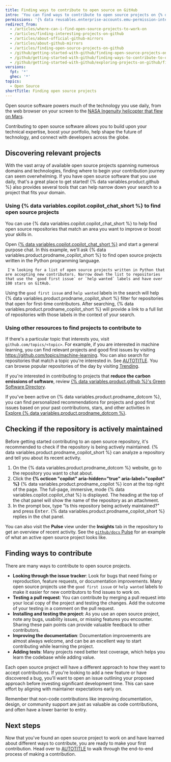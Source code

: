 ```yaml
---
title: Finding ways to contribute to open source on GitHub
intro: 'You can find ways to contribute to open source projects on {% data variables.product.prodname_dotcom %} that are relevant to you.'
permissions: '{% data reusables.enterprise-accounts.emu-permission-interact %}'
redirect_from:
  - /articles/where-can-i-find-open-source-projects-to-work-on
  - /articles/finding-interesting-projects-on-github
  - /articles/about-official-github-mirrors
  - /articles/about-github-mirrors
  - /articles/finding-open-source-projects-on-github
  - /github/getting-started-with-github/finding-open-source-projects-on-github
  - /github/getting-started-with-github/finding-ways-to-contribute-to-open-source-on-github
  - /github/getting-started-with-github/exploring-projects-on-github/finding-ways-to-contribute-to-open-source-on-github
versions:
  fpt: '*'
  ghec: '*'
topics:
  - Open Source
shortTitle: Finding open source projects
---
```


Open source software powers much of the technology you use daily, from the web browser on your screen to the [NASA Ingenuity helicopter that flew on Mars](https://github.com/readme/featured/nasa-ingenuity-helicopter).

Contributing to open source software allows you to build upon your technical expertise, boost your portfolio, help shape the future of technology, and connect with developers across the globe.

## Discovering relevant projects

With the vast array of available open source projects spanning numerous domains and technologies, finding where to begin your contribution journey can seem overwhelming. If you have open source software that you use daily, that's a great place to get started! {% data variables.product.github %} also provides several tools that can help narrow down your search to a project that fits your domain.

### Using {% data variables.copilot.copilot_chat_short %} to find open source projects

You can use {% data variables.copilot.copilot_chat_short %} to help find open source repositories that match an area you want to improve or boost your skills in.

Open [{% data variables.copilot.copilot_chat_short %}](https://github.com/copilot) and start a general purpose chat. In this example, we'll ask {% data variables.product.prodname_copilot_short %} to find open source projects written in the Python programming language.

```text copy
 I'm looking for a list of open source projects written in Python that are accepting new contributors. Narrow down the list to repositories that use the `good first issue` or `help wanted` labels and have over 100 stars on GitHub.
```

Using the `good first issue` and `help wanted` labels in the search will help {% data variables.product.prodname_copilot_short %} filter for repositories that open for first-time contributors. After searching, {% data variables.product.prodname_copilot_short %} will provide a link to a full list of repositories with those labels in the context of your search.

### Using other resources to find projects to contribute to

If there's a particular topic that interests you, visit `github.com/topics/<topic>`. For example, if you are interested in machine learning, you can find relevant projects and good first issues by visiting https://github.com/topics/machine-learning. You can also search for repositories that match a topic you're interested in. See [AUTOTITLE](/search-github/searching-on-github/searching-for-repositories#search-by-topic). You can browse popular repositories of the day by visiting [Trending](https://github.com/trending).

If you're interested in contributing to projects that **reduce the carbon emissions of software**, review [{% data variables.product.github %}'s Green Software Directory](https://github.com/github/GreenSoftwareDirectory).

If you've been active on {% data variables.product.prodname_dotcom %}, you can find personalized recommendations for projects and good first issues based on your past contributions, stars, and other activities in [Explore {% data variables.product.prodname_dotcom %}](https://github.com/explore).

## Checking if the repository is actively maintained

Before getting started contributing to an open source repository, it's recommended to check if the repository is being actively maintained. {% data variables.product.prodname_copilot_short %} can analyze a repository and tell you about its recent activity.

1. On the {% data variables.product.prodname_dotcom %} website, go to the repository you want to chat about.
1. Click the **{% octicon "copilot" aria-hidden="true" aria-label="copilot" %}** {% data variables.product.prodname_copilot %} icon at the top right of the page.
   The full-page, immersive, mode {% data variables.copilot.copilot_chat %} is displayed. The heading at the top of the chat panel will show the name of the repository as an attachment.
1. In the prompt box, type "Is this repository being actively maintained?" and press <kbd>Enter</kbd>.  {% data variables.product.prodname_copilot_short %} replies in the chat panel.

You can also visit the **Pulse** view under the **Insights** tab in the repository to get an overview of recent activity. See the [`github/docs` Pulse](https://github.com/github/docs/pulse) for an example of what an active open source project looks like.

## Finding ways to contribute

There are many ways to contribute to open source projects.

* **Looking through the issue tracker**: Look for bugs that need fixing or reproduction, feature requests, or documentation improvements. Many open source projects use the `good first issue` or `help wanted` labels to make it easier for new contributors to find issues to work on.
* **Testing a pull request**: You can contribute by merging a pull request into your local copy of the project and testing the changes. Add the outcome of your testing in a comment on the pull request.
* **Installing and testing the project**: As you use an open source project, note any bugs, usability issues, or missing features you encounter. Sharing these pain points can provide valuable feedback to other contributors.
* **Improving the documentation**: Documentation improvements are almost always welcome, and can be an excellent way to start contributing while learning the project.
* **Adding tests**: Many projects need better test coverage, which helps you learn the codebase while adding value.

Each open source project will have a different approach to how they want to accept contributions. If you're looking to add a new feature or have discovered a bug, you'll want to open an issue outlining your proposed approach before investing significant development time. This can save effort by aligning with maintainer expectations early on.

Remember that non-code contributions like improving documentation, design, or community support are just as valuable as code contributions, and often have a lower barrier to entry.

## Next steps

Now that you've found an open source project to work on and have learned about different ways to contribute, you are ready to make your first contribution. Head over to [AUTOTITLE](/get-started/exploring-projects-on-github/contributing-to-open-source) to walk through the end-to-end process of making a contribution.
